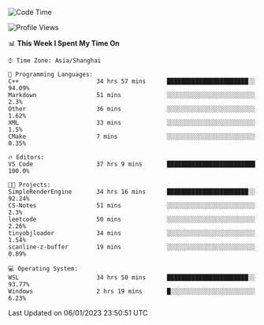 <!--START_SECTION:waka-->
![Code Time](http://img.shields.io/badge/Code%20Time-556%20hrs%2048%20mins-blue)

![Profile Views](http://img.shields.io/badge/Profile%20Views-1-blue)

📊 **This Week I Spent My Time On** 

```text
⌚︎ Time Zone: Asia/Shanghai

💬 Programming Languages: 
C++                      34 hrs 57 mins      ███████████████████████░░   94.09% 
Markdown                 51 mins             ░░░░░░░░░░░░░░░░░░░░░░░░░   2.3% 
Other                    36 mins             ░░░░░░░░░░░░░░░░░░░░░░░░░   1.62% 
XML                      33 mins             ░░░░░░░░░░░░░░░░░░░░░░░░░   1.5% 
CMake                    7 mins              ░░░░░░░░░░░░░░░░░░░░░░░░░   0.35%

🔥 Editors: 
VS Code                  37 hrs 9 mins       █████████████████████████   100.0%

🐱‍💻 Projects: 
SimpleRenderEngine       34 hrs 16 mins      ███████████████████████░░   92.24% 
CS-Notes                 51 mins             ░░░░░░░░░░░░░░░░░░░░░░░░░   2.3% 
leetcode                 50 mins             ░░░░░░░░░░░░░░░░░░░░░░░░░   2.26% 
tinyobjloader            34 mins             ░░░░░░░░░░░░░░░░░░░░░░░░░   1.54% 
scanline-z-buffer        19 mins             ░░░░░░░░░░░░░░░░░░░░░░░░░   0.89%

💻 Operating System: 
WSL                      34 hrs 50 mins      ███████████████████████░░   93.77% 
Windows                  2 hrs 19 mins       █░░░░░░░░░░░░░░░░░░░░░░░░   6.23%

```


 Last Updated on 06/01/2023 23:50:51 UTC
<!--END_SECTION:waka-->
